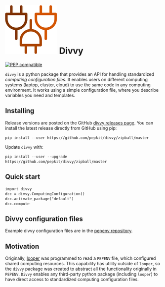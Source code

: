 [logo]: img/logo_divvy.svg

# ![logo][logo] Divvy

[![PEP compatible](http://pepkit.github.io/img/PEP-compatible-green.svg)](http://pepkit.github.io)


`divvy` is a python package that provides an API for handling standardized *computing configuration files*. It enables users on different computing systems (laptop, cluster, cloud) to use the same code in any computing environment. It works using a simple configuration file, where you describe variables you need and templates. 


## Installing


Release versions are posted on the GitHub [divvy releases page](https://github.com/pepkit/divvy/releases). You can install the latest release directly from GitHub using pip:

```
pip install --user https://github.com/pepkit/divvy/zipball/master
```

Update `divvy` with:

```
pip install --user --upgrade https://github.com/pepkit/divvy/zipball/master
```


## Quick start

```
import divvy
dcc = divvy.ComputingConfiguration()
dcc.activate_package("default")
dcc.compute
```



## Divvy configuration files 

Example divvy configuration files are in the [pepenv repository](https://github.com/pepkit/pepenv).




## Motivation

Originally, [looper](http://looper.readthedocs.io/) was programmed to read a `PEPENV` file, which configured shared computing resources. This capability has utility outside of `looper`, so the `divvy` package was created to abstract all the functionality originally in `PEPENV`. `Divvy` enables any third-party python package (including `looper`) to have direct access to standardized computing configuration files.

